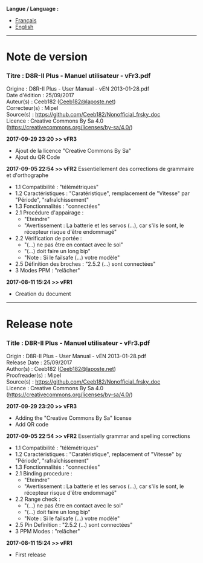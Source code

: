 **Langue / Language :**
- [Français](#FR)
- [English](#EN)

--------------------------------------------------------------------------------------

<a name="FR"></a>
# Note de version

### Titre : D8R-II Plus - Manuel utilisateur - vFr3.pdf  
Origine : D8R-II Plus - User Manual - vEN 2013-01-28.pdf  
Date d'édition : 25/09/2017  
Auteur(s) : Ceeb182 (Ceeb182@laposte.net)  
Correcteur(s) : Mipel  
Source(s) : https://github.com/Ceeb182/Nonofficial_frsky_doc  
Licence : Creative Commons By Sa 4.0 (https://creativecommons.org/licenses/by-sa/4.0/)  

**2017-09-29 23:20 >> vFR3**
- Ajout de la licence "Creative Commons By Sa"
- Ajout du QR Code

**2017-09-05 22:54 >> vFR2**
Essentiellement des corrections de grammaire et d'orthographe
- 1.1 Compatibilité : "télémétriques"
- 1.2 Caractéristiques : "Caratéristique", remplacement de "Vitesse" par "Période", "rafraîchissement"
- 1.3 Fonctionnalités : "connectées"
- 2.1 Procédure d'appairage :
  * "Eteindre"
  * "Avertissement : La batterie et les servos (...), car s'ils le sont, le récepteur risque d'être endommagé"
- 2.2 Vérification de portée :
  * "(...) ne pas être en contact avec le sol"
  * "(...) doit faire un long bip"
  * "Note : Si le failsafe (...) votre modèle"
- 2.5 Définition des broches : "2.5.2 (...) sont connectées"
- 3 Modes PPM : "relâcher"

**2017-08-11 15:24 >> vFR1**
- Creation du document

--------------------------------------------------------------------------------------

<a name="EN"></a>
# Release note

### Title : D8R-II Plus - Manuel utilisateur - vFr3.pdf  
Origin : D8R-II Plus - User Manual - vEN 2013-01-28.pdf  
Release Date : 25/09/2017  
Author(s) : Ceeb182 (Ceeb182@laposte.net)  
Proofreader(s) : Mipel  
Source(s) : https://github.com/Ceeb182/Nonofficial_frsky_doc  
Licence : Creative Commons By Sa 4.0 (https://creativecommons.org/licenses/by-sa/4.0/)  

**2017-09-29 23:20 >> vFR3**
- Adding the "Creative Commons By Sa" license
- Add QR code

**2017-09-05 22:54 >> vFR2**
Essentially grammar and spelling corrections
- 1.1 Compatibilité : "télémétriques"
- 1.2 Caractéristiques : "Caratéristique", replacement of "Vitesse" by "Période", "rafraîchissement"
- 1.3 Fonctionnalités : "connectées"
- 2.1 Binding procedure :
  * "Eteindre"
  * "Avertissement : La batterie et les servos (...), car s'ils le sont, le récepteur risque d'être endommagé"
- 2.2 Range check :
  * "(...) ne pas être en contact avec le sol"
  * "(...) doit faire un long bip"
  * "Note : Si le failsafe (...) votre modèle"
- 2.5 Pin Definition : "2.5.2 (...) sont connectées"
- 3 PPM Modes : "relâcher"

**2017-08-11 15:24 >> vFR1**
- First release
